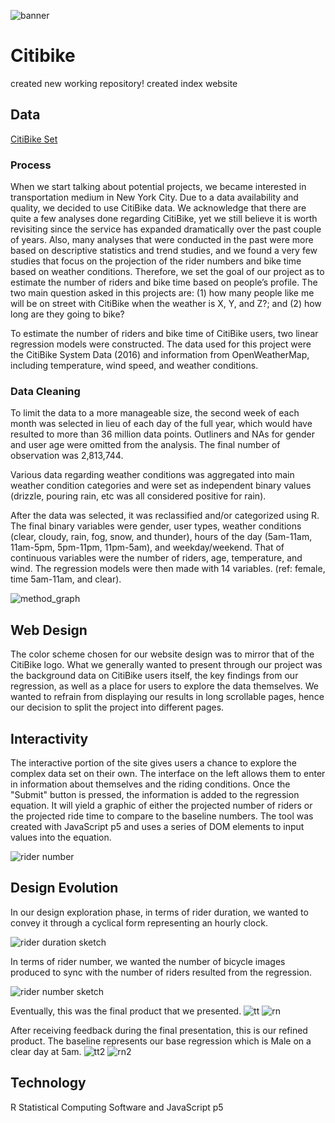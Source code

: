 ![banner](https://user-images.githubusercontent.com/35783893/39646592-fb560994-4fa9-11e8-899a-d8ca8f9072a7.jpg)
# Citibike
created new working repository!
created index website
## Data
[CitiBike Set](https://s3.amazonaws.com/tripdata/index.html)

### Process

When we start talking about potential projects, we became interested in transportation medium in New York City. Due to a data availability and quality, we decided to use CitiBike data. We acknowledge that there are quite a few analyses done regarding CitiBike, yet we still believe it is worth revisiting since the service has expanded dramatically over the past couple of years. Also, many analyses that were conducted in the past were more based on descriptive statistics and trend studies, and we found a very few studies that focus on the projection of the rider numbers and bike time based on weather conditions. Therefore, we set the goal of our project as to estimate the number of riders and bike time based on people’s profile. The two main question asked in this projects are: (1) how many people like me will be on street with CitiBike when the weather is X, Y, and Z?; and (2) how long are they going to bike?

To estimate the number of riders and bike time of CitiBike users, two linear regression models were constructed. The data used for this project were the CitiBike System Data (2016) and information from OpenWeatherMap, including temperature, wind speed, and weather conditions.

### Data Cleaning

To limit the data to a more manageable size, the second week of each month was selected in lieu of each day of the full year, which would have resulted to more than 36 million data points. Outliners and NAs for gender and user age were omitted from the analysis. The final number of observation was 2,813,744.

Various data regarding weather conditions was aggregated into main weather condition categories and were set as independent binary values (drizzle, pouring rain, etc was all considered positive for rain).

After the data was selected, it was reclassified and/or categorized using R. The final binary variables were gender, user types, weather conditions (clear, cloudy, rain, fog, snow, and thunder), hours of the day (5am-11am, 11am-5pm, 5pm-11pm, 11pm-5am), and weekday/weekend. That of continuous variables were the number of riders, age, temperature, and wind. The regression models were then made with 14 variables. (ref: female, time 5am-11am, and clear).


![method_graph](https://user-images.githubusercontent.com/35783893/39645153-58719634-4fa5-11e8-9bab-60632744a93a.png)

## Web Design

The color scheme chosen for our website design was to mirror that of the CitiBike logo. What we generally wanted to present through our project was the background data on CitiBike users itself, the key findings from our regression, as well as a place for users to explore the data themselves. We wanted to refrain from displaying our results in long scrollable pages, hence our decision to split the project into different pages.  

## Interactivity

The interactive portion of the site gives users a chance to explore the complex data set on their own. The interface on the left allows them to enter in information about themselves and the riding conditions. Once the "Submit" button is pressed, the information is added to the regression equation. It will yield a graphic of either the projected number of riders or the projected ride time to compare to the baseline numbers. The tool was created with JavaScript p5 and uses a series of DOM elements to input values into the equation.


![rider number](https://user-images.githubusercontent.com/35783893/39646168-8ca31d1c-4fa8-11e8-8ffe-b6a2a18ccb40.PNG)

## Design Evolution

In our design exploration phase, in terms of rider duration, we wanted to convey it through a cyclical form representing an hourly clock.

![rider duration sketch](https://user-images.githubusercontent.com/35783893/39648744-4ba3ad3c-4fb1-11e8-8c82-3e708a55e43a.jpg)

In terms of rider number, we wanted the number of bicycle images produced to sync with the number of riders resulted from the regression.

![rider number sketch](https://user-images.githubusercontent.com/35783893/39648841-a60b3fa6-4fb1-11e8-9863-5c6dad465e68.jpg)

Eventually, this was the final product that we presented.
![tt](https://user-images.githubusercontent.com/35783893/39649052-7278aa56-4fb2-11e8-8479-89a6ca88de4c.PNG)
![rn](https://user-images.githubusercontent.com/35783893/39649064-7ae37be4-4fb2-11e8-9bdb-8d8b4fe9977d.PNG)

After receiving feedback during the final presentation, this is our refined product.
The baseline represents our base regression which is Male on a clear day at 5am. 
![tt2](https://user-images.githubusercontent.com/35783893/39649073-81c7e0bc-4fb2-11e8-985c-5b727230e044.PNG)
![rn2](https://user-images.githubusercontent.com/35783893/39649079-8585ef00-4fb2-11e8-820a-a800ed0b8379.PNG)

## Technology

R Statistical Computing Software and
JavaScript p5
